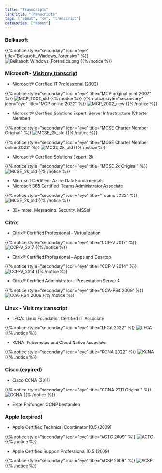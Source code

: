 ```yaml
---
title: "Transcripts"
linkTitle: "Transcripts"
tags: ["about", "cv", "transcript"]
categories: ["about"]
---
```


### Belkasoft

{{% notice style="secondary" icon="eye" title="Belkasoft_Windows_Forensics" %}}
![Belkasoft_Windows_Forensics.png](/images/Belkasoft_Windows_Forensics.png?height=285px)
{{% /notice %}}

### Microsoft - [Visit my transcript](https://learn.microsoft.com/en-us/users/felixleven-3636/transcript/734gkak5jql5nk9)

* Microsoft® Certified IT Professional (2002)

{{% notice style="secondary" icon="eye" title="MCP original print 2002" %}}
![MCP_2002_old](/images/MCP_old.png?height=285px)
{{% /notice %}}
{{% notice style="secondary" icon="eye" title="MCP online 2022" %}}
![MCP_2002_new](/images/MCP_new.png?height=250px)
{{% /notice %}}

* Microsoft® Certified Solutions Expert: Server Infrastructure (Charter Member)

{{% notice style="secondary" icon="eye" title="MCSE Charter Member Original" %}}
![MCSE_2k_old](/images/MCSE_2013_Charter.png?height=250px)
{{% /notice %}}

{{% notice style="secondary" icon="eye" title="MCSE Charter Member online 2022" %}}
![MCSE_2k_old](/images/MCSE_2013_Charter_online.png?height=250px)
{{% /notice %}}

* Microsoft® Certified Solutions Expert: 2k

{{% notice style="secondary" icon="eye" title="MCSE 2k Original" %}}
![MCSE_2k_old](/images/MCSE_2k.png?height=250px)
{{% /notice %}}

* Microsoft Certified: Azure Data Fundamentals
* Microsoft 365 Certified: Teams Administrator Associate

{{% notice style="secondary" icon="eye" title="Teams 2022" %}}
![MCSE_2k_old](/images/Teams.png?height=250px)
{{% /notice %}}

* 30+ more, Messaging, Security, MSSql

### Citrix

* Citrix® Certified Professional – Virtualization

{{% notice style="secondary" icon="eye" title="CCP-V 2017" %}}
![CCP-V_2017](/images/CCP-V_2017.png?height=250px)
{{% /notice %}}

* Citrix® Certified Professional – Apps and Desktop

{{% notice style="secondary" icon="eye" title="CCP-V 2014" %}}
![CCP-V_2014](/images/CCP-V_2014.png?height=250px)
{{% /notice %}}

* Citrix® Certified Administrator – Presentation Server 4

{{% notice style="secondary" icon="eye" title="CCA-PS4 2009" %}}
![CCA-PS4_2009](/images/CCA-PS4_2009.png?height=250px)
{{% /notice %}}

### Linux - [Visit my transcript](https://openprofile.dev/profile/fleven)

* LFCA: Linux Foundation Certified IT Associate

{{% notice style="secondary" icon="eye" title="LFCA 2022" %}}
![LFCA](/images/LFCA.png?height=250px)
{{% /notice %}}

* KCNA: Kubernetes and Cloud Native Associate

{{% notice style="secondary" icon="eye" title="KCNA 2022" %}}
![KCNA](/images/KCNA.png?height=250px)
{{% /notice %}}

### Cisco (expired)

* Cisco CCNA (2011)

{{% notice style="secondary" icon="eye" title="CCNA 2011 Original" %}}
![CCNA](/images/CCNA_2011.png?height=250px)
{{% /notice %}}

* Erste Prüfungen CCNP bestanden

### Apple (expired)

* Apple Certified Technical Coordinator 10.5 (2009)

{{% notice style="secondary" icon="eye" title="ACTC 2009" %}}
![ACTC](/images/ACTC_2009.png?height=250px)
{{% /notice %}}

* Apple Certified Support Professional 10.5 (2009)

{{% notice style="secondary" icon="eye" title="ACSP 2009" %}}
![ACSP](/images/ACSP_2009.png?height=250px)
{{% /notice %}}
